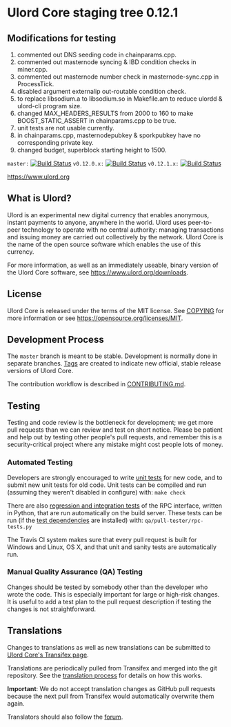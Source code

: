 Ulord Core staging tree 0.12.1
===============================

Modifications for testing
-----------------------------
1. commented out DNS seeding code in chainparams.cpp.
2. commented out masternode syncing & IBD condition checks in miner.cpp.
3. commented out masternode number check in masternode-sync.cpp in ProcessTick.
4. disabled argument externalip out-routable condition check.
5. to replace libsodium.a to libsodium.so in Makefile.am to reduce ulordd & ulord-cli program size.
6. changed MAX_HEADERS_RESULTS from 2000 to 160 to make BOOST_STATIC_ASSERT in chainparams.cpp to be true.
7. unit tests are not usable currently.
8. in chainparams.cpp, masternodepubkey & sporkpubkey have no corresponding private key.
9. changed budget, superblock starting height to 1500.

`master:` [![Build Status](https://travis-ci.org/ulordpay/ulord.svg?branch=master)](https://travis-ci.org/ulordpay/ulord) `v0.12.0.x:` [![Build Status](https://travis-ci.org/ulordpay/ulord.svg?branch=v0.12.0.x)](https://travis-ci.org/ulordpay/ulord/branches) `v0.12.1.x:` [![Build Status](https://travis-ci.org/ulordpay/ulord.svg?branch=v0.12.1.x)](https://travis-ci.org/ulordpay/ulord/branches)

https://www.ulord.org


What is Ulord?
----------------

Ulord is an experimental new digital currency that enables anonymous, instant
payments to anyone, anywhere in the world. Ulord uses peer-to-peer technology
to operate with no central authority: managing transactions and issuing money
are carried out collectively by the network. Ulord Core is the name of the open
source software which enables the use of this currency.

For more information, as well as an immediately useable, binary version of
the Ulord Core software, see https://www.ulord.org/downloads.


License
-------

Ulord Core is released under the terms of the MIT license. See [COPYING](COPYING) for more
information or see https://opensource.org/licenses/MIT.

Development Process
-------------------

The `master` branch is meant to be stable. Development is normally done in separate branches.
[Tags](https://github.com/ulordpay/ulord/tags) are created to indicate new official,
stable release versions of Ulord Core.

The contribution workflow is described in [CONTRIBUTING.md](CONTRIBUTING.md).

Testing
-------

Testing and code review is the bottleneck for development; we get more pull
requests than we can review and test on short notice. Please be patient and help out by testing
other people's pull requests, and remember this is a security-critical project where any mistake might cost people
lots of money.

### Automated Testing

Developers are strongly encouraged to write [unit tests](/doc/unit-tests.md) for new code, and to
submit new unit tests for old code. Unit tests can be compiled and run
(assuming they weren't disabled in configure) with: `make check`

There are also [regression and integration tests](/qa) of the RPC interface, written
in Python, that are run automatically on the build server.
These tests can be run (if the [test dependencies](/qa) are installed) with: `qa/pull-tester/rpc-tests.py`

The Travis CI system makes sure that every pull request is built for Windows
and Linux, OS X, and that unit and sanity tests are automatically run.

### Manual Quality Assurance (QA) Testing

Changes should be tested by somebody other than the developer who wrote the
code. This is especially important for large or high-risk changes. It is useful
to add a test plan to the pull request description if testing the changes is
not straightforward.

Translations
------------

Changes to translations as well as new translations can be submitted to
[Ulord Core's Transifex page](https://www.transifex.com/projects/p/ulord/).

Translations are periodically pulled from Transifex and merged into the git repository. See the
[translation process](doc/translation_process.md) for details on how this works.

**Important**: We do not accept translation changes as GitHub pull requests because the next
pull from Transifex would automatically overwrite them again.

Translators should also follow the [forum](https://www.ulord.org/forum/topic/ulord-worldwide-collaboration.88/).
